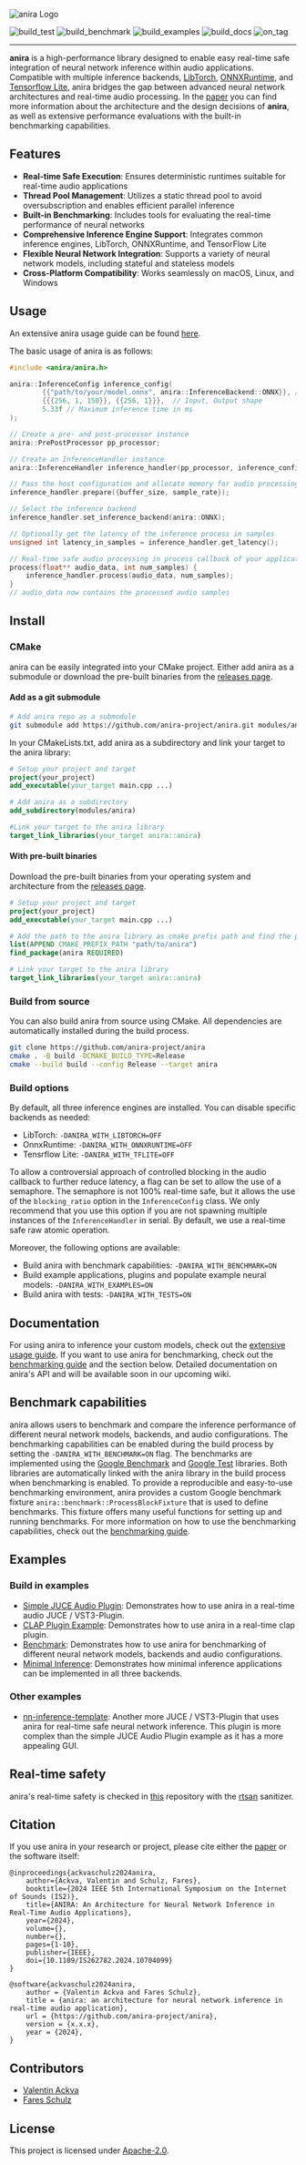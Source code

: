![anira Logo](/docs/img/anira-logo.png)

![build_test](https://github.com/anira-project/anira/actions/workflows/build_test.yml/badge.svg)
![build_benchmark](https://github.com/anira-project/anira/actions/workflows/build_benchmark.yml/badge.svg)
![build_examples](https://github.com/anira-project/anira/actions/workflows/build_examples.yml/badge.svg)
![build_docs](https://github.com/anira-project/anira/actions/workflows/build_docs_and_deploy.yml/badge.svg)
![on_tag](https://github.com/anira-project/anira/actions/workflows/on_tag.yml/badge.svg)

---

**anira** is a high-performance library designed to enable easy real-time safe integration of neural network inference within audio applications. Compatible with multiple inference backends, [LibTorch](https://github.com/pytorch/pytorch/), [ONNXRuntime](https://github.com/microsoft/onnxruntime/), and [Tensorflow Lite](https://github.com/tensorflow/tensorflow/), anira bridges the gap between advanced neural network architectures and real-time audio processing. In the [paper](https://doi.org/10.1109/IS262782.2024.10704099) you can find more information about the architecture and the design decisions of **anira**, as well as extensive performance evaluations with the built-in benchmarking capabilities.

## Features

- **Real-time Safe Execution**: Ensures deterministic runtimes suitable for real-time audio applications
- **Thread Pool Management**: Utilizes a static thread pool to avoid oversubscription and enables efficient parallel inference
- **Built-in Benchmarking**: Includes tools for evaluating the real-time performance of neural networks
- **Comprehensive Inference Engine Support**: Integrates common inference engines, LibTorch, ONNXRuntime, and TensorFlow Lite
- **Flexible Neural Network Integration**: Supports a variety of neural network models, including stateful and stateless models
- **Cross-Platform Compatibility**: Works seamlessly on macOS, Linux, and Windows

## Usage

An extensive anira usage guide can be found [here](docs/anira-usage.md).

The basic usage of anira is as follows:

```cpp
#include <anira/anira.h>

anira::InferenceConfig inference_config(
        {{"path/to/your/model.onnx", anira::InferenceBackend::ONNX}}, // Model path
        {{{256, 1, 150}}, {{256, 1}}},  // Input, Output shape
        5.33f // Maximum inference time in ms
);

// Create a pre- and post-processor instance
anira::PrePostProcessor pp_processor;

// Create an InferenceHandler instance
anira::InferenceHandler inference_handler(pp_processor, inference_config);

// Pass the host configuration and allocate memory for audio processing
inference_handler.prepare({buffer_size, sample_rate});

// Select the inference backend
inference_handler.set_inference_backend(anira::ONNX);

// Optionally get the latency of the inference process in samples
unsigned int latency_in_samples = inference_handler.get_latency();

// Real-time safe audio processing in process callback of your application
process(float** audio_data, int num_samples) {
    inference_handler.process(audio_data, num_samples);
}
// audio_data now contains the processed audio samples
```

## Install

### CMake

anira can be easily integrated into your CMake project. Either add anira as a submodule or download the pre-built binaries from the [releases page](https://github.com/anira-project/anira/releases/latest).

#### Add as a git submodule

```bash
# Add anira repo as a submodule
git submodule add https://github.com/anira-project/anira.git modules/anira
```

In your CMakeLists.txt, add anira as a subdirectory and link your target to the anira library:

```cmake
# Setup your project and target
project(your_project)
add_executable(your_target main.cpp ...)

# Add anira as a subdirectory
add_subdirectory(modules/anira)

#Link your target to the anira library
target_link_libraries(your_target anira::anira)
```

#### With pre-built binaries

Download the pre-built binaries from your operating system and architecture from the [releases page](https://github.com/anira-project/anira/releases/latest).

```cmake
# Setup your project and target
project(your_project)
add_executable(your_target main.cpp ...)

# Add the path to the anira library as cmake prefix path and find the package
list(APPEND CMAKE_PREFIX_PATH "path/to/anira")
find_package(anira REQUIRED)

# Link your target to the anira library
target_link_libraries(your_target anira::anira)
```

### Build from source

You can also build anira from source using CMake. All dependencies are automatically installed during the build process.

```bash
git clone https://github.com/anira-project/anira
cmake . -B build -DCMAKE_BUILD_TYPE=Release
cmake --build build --config Release --target anira
```

### Build options

By default, all three inference engines are installed. You can disable specific backends as needed:

- LibTorch: `-DANIRA_WITH_LIBTORCH=OFF`
- OnnxRuntime: `-DANIRA_WITH_ONNXRUNTIME=OFF`
- Tensrflow Lite: `-DANIRA_WITH_TFLITE=OFF`

To allow a controversial approach of controlled blocking in the audio callback to further reduce latency, a flag can be set to allow the use of a semaphore. The semaphore is not 100% real-time safe, but it allows the use of the `blocking_ratio` option in the `InferenceConfig` class. We only recommend that you use this option if you are not spawning multiple instances of the `InferenceHandler` in serial. By default, we use a real-time safe raw atomic operation.

Moreover, the following options are available:

- Build anira with benchmark capabilities: `-DANIRA_WITH_BENCHMARK=ON`
- Build example applications, plugins and populate example neural models: `-DANIRA_WITH_EXAMPLES=ON`
- Build anira with tests: `-DANIRA_WITH_TESTS=ON`

## Documentation

For using anira to inference your custom models, check out the [extensive usage guide](docs/anira-usage.md). If you want to use anira for benchmarking, check out the [benchmarking guide](docs/benchmark-usage.md) and the section below.
Detailed documentation on anira's API and will be available soon in our upcoming wiki.

## Benchmark capabilities

anira allows users to benchmark and compare the inference performance of different neural network models, backends, and audio configurations. The benchmarking capabilities can be enabled during the build process by setting the `-DANIRA_WITH_BENCHMARK=ON` flag. The benchmarks are implemented using the [Google Benchmark](https://github.com/google/benchmark) and [Google Test](https://github.com/google/googletest) libraries. Both libraries are automatically linked with the anira library in the build process when benchmarking is enabled. To provide a reproducible and easy-to-use benchmarking environment, anira provides a custom Google benchmark fixture `anira::benchmark::ProcessBlockFixture` that is used to define benchmarks. This fixture offers many useful functions for setting up and running benchmarks. For more information on how to use the benchmarking capabilities, check out the [benchmarking guide](docs/benchmark-usage.md).

## Examples

### Build in examples

- [Simple JUCE Audio Plugin](examples/juce-audio-plugin/): Demonstrates how to use anira in a real-time audio JUCE / VST3-Plugin.
- [CLAP Plugin Example](examples/clap-audio-plugin/): Demonstrates how to use anira in a real-time clap plugin.
- [Benchmark](examples/benchmark/): Demonstrates how to use anira for benchmarking of different neural network models, backends and audio configurations.
- [Minimal Inference](examples/minimal-inference/): Demonstrates how minimal inference applications can be implemented in all three backends.

### Other examples

- [nn-inference-template](https://github.com/Torsion-Audio/nn-inference-template): Another more JUCE / VST3-Plugin that uses anira for real-time safe neural network inference. This plugin is more complex than the simple JUCE Audio Plugin example as it has a more appealing GUI.

## Real-time safety

anira's real-time safety is checked in [this](https://github.com/anira-project/anira-rt-principle-check) repository with the [rtsan](https://github.com/realtime-sanitizer/rtsan) sanitizer.

## Citation

If you use anira in your research or project, please cite either the [paper](https://doi.org/10.1109/IS262782.2024.10704099) or the software itself:

```cite
@inproceedings{ackvaschulz2024anira,
    author={Ackva, Valentin and Schulz, Fares},
    booktitle={2024 IEEE 5th International Symposium on the Internet of Sounds (IS2)},
    title={ANIRA: An Architecture for Neural Network Inference in Real-Time Audio Applications},
    year={2024},
    volume={},
    number={},
    pages={1-10},
    publisher={IEEE},
    doi={10.1109/IS262782.2024.10704099}
}

@software{ackvaschulz2024anira,
    author = {Valentin Ackva and Fares Schulz},
    title = {anira: an architecture for neural network inference in real-time audio application},
    url = {https://github.com/anira-project/anira},
    version = {x.x.x},
    year = {2024},
}
```

## Contributors

- [Valentin Ackva](https://github.com/vackva)
- [Fares Schulz](https://github.com/faressc)

## License

This project is licensed under [Apache-2.0](LICENSE).
